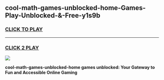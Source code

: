 
## cool-math-games-unblocked-home-Games-Play-Unblocked-&-Free-y1s9b
<h3>
<a href="https://premium76.site?title=cool-math-games-unblocked-home&ref=24A">CLICK TO PLAY</a></h3>
<hr>

<h3>
<a href="https://premium76.site?title=cool-math-games-unblocked-home&ref=24A">CLICK 2 PLAY</a>
  
</h3>

<a href="https://premium76.site?title=cool-math-games-unblocked-home&ref=24A"><img src="https://clearcache.store/games.png"></a>


**cool-math-games-unblocked-home games unblocked: Your Gateway to Fun and Accessible Online Gaming**
